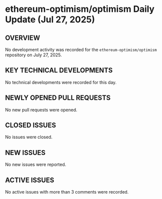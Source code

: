 # ethereum-optimism/optimism Daily Update (Jul 27, 2025)
## OVERVIEW 
No development activity was recorded for the `ethereum-optimism/optimism` repository on July 27, 2025.

## KEY TECHNICAL DEVELOPMENTS
No technical developments were recorded for this day.

## NEWLY OPENED PULL REQUESTS
No new pull requests were opened.

## CLOSED ISSUES
No issues were closed.

## NEW ISSUES
No new issues were reported.

## ACTIVE ISSUES
No active issues with more than 3 comments were recorded.